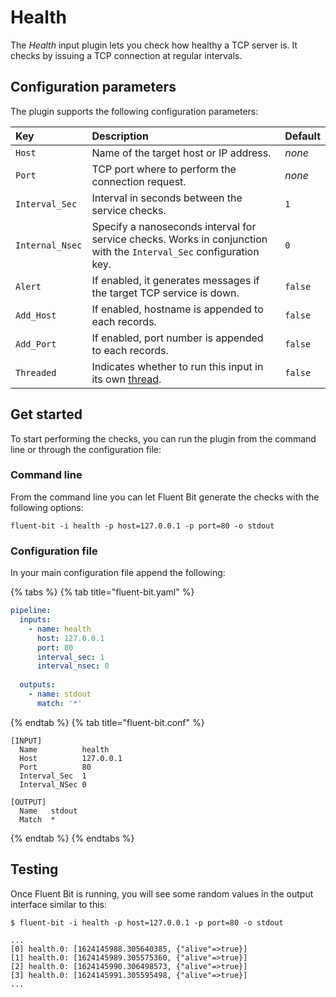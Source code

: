 # Health

The _Health_ input plugin lets you check how healthy a TCP server is. It checks by issuing a TCP connection at regular intervals.

## Configuration parameters

The plugin supports the following configuration parameters:

| Key             | Description                                                                                                        | Default |
|:----------------|:-------------------------------------------------------------------------------------------------------------------|:--------|
| `Host`          | Name of the target host or IP address.                                                                             | _none_  |
| `Port`          | TCP port where to perform the connection request.                                                                  | _none_  |
| `Interval_Sec`  | Interval in seconds between the service checks.                                                                    | `1`     |
| `Internal_Nsec` | Specify a nanoseconds interval for service checks. Works in conjunction with the `Interval_Sec` configuration key. | `0`     |
| `Alert`         | If enabled, it generates messages if the target TCP service is down.                                               | `false` |
| `Add_Host`      | If enabled, hostname is appended to each records.                                                                  | `false` |
| `Add_Port`      | If enabled, port number is appended to each records.                                                               | `false` |
| `Threaded`      | Indicates whether to run this input in its own [thread](../../administration/multithreading.md#inputs).            | `false` |

## Get started

To start performing the checks, you can run the plugin from the command line or through the configuration file:

### Command line

From the command line you can let Fluent Bit generate the checks with the following options:

```shell
fluent-bit -i health -p host=127.0.0.1 -p port=80 -o stdout
```

### Configuration file

In your main configuration file append the following:

{% tabs %}
{% tab title="fluent-bit.yaml" %}

```yaml
pipeline:
  inputs:
    - name: health
      host: 127.0.0.1
      port: 80
      interval_sec: 1
      interval_nsec: 0
      
  outputs:
    - name: stdout
      match: '*'
```

{% endtab %}
{% tab title="fluent-bit.conf" %}

```text
[INPUT]
  Name          health
  Host          127.0.0.1
  Port          80
  Interval_Sec  1
  Interval_NSec 0

[OUTPUT]
  Name   stdout
  Match  *
```

{% endtab %}
{% endtabs %}

## Testing

Once Fluent Bit is running, you will see some random values in the output interface similar to this:

```shell
$ fluent-bit -i health -p host=127.0.0.1 -p port=80 -o stdout

...
[0] health.0: [1624145988.305640385, {"alive"=>true}]
[1] health.0: [1624145989.305575360, {"alive"=>true}]
[2] health.0: [1624145990.306498573, {"alive"=>true}]
[3] health.0: [1624145991.305595498, {"alive"=>true}]
...
```